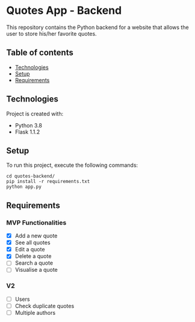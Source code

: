 # Quotes App - Backend

This repository contains the Python backend for a website that allows the user to store his/her favorite quotes. 

## Table of contents
* [Technologies](#technologies)
* [Setup](#setup)
* [Requirements](#requirements)

## Technologies
Project is created with:
* Python 3.8
* Flask 1.1.2

## Setup
To run this project, execute the following commands:
```
cd quotes-backend/
pip install -r requirements.txt
python app.py
```
## Requirements

### MVP Functionalities

- [x] Add a new quote
- [x] See all quotes
- [x] Edit a quote
- [x] Delete a quote
- [ ] Search a quote
- [ ] Visualise a quote

### V2

- [ ] Users
- [ ] Check duplicate quotes
- [ ] Multiple authors